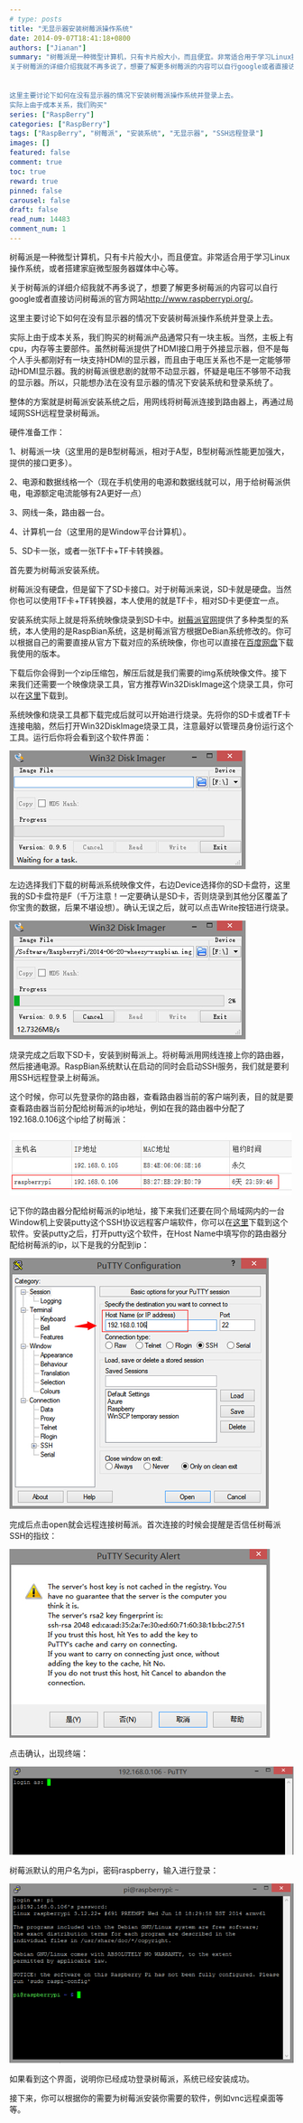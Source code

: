 ```yaml
---
# type: posts 
title: "无显示器安装树莓派操作系统"
date: 2014-09-07T18:41:18+0800
authors: ["Jianan"]
summary: "树莓派是一种微型计算机，只有卡片般大小，而且便宜。非常适合用于学习Linux操作系统，或者搭建家庭微型服务器媒体中心等。
关于树莓派的详细介绍我就不再多说了，想要了解更多树莓派的内容可以自行google或者直接访问树莓派的官方网站http://www.raspberrypi.org/。


这里主要讨论下如何在没有显示器的情况下安装树莓派操作系统并登录上去。
实际上由于成本关系，我们购买"
series: ["RaspBerry"]
categories: ["RaspBerry"]
tags: ["RaspBerry", "树莓派", "安装系统", "无显示器", "SSH远程登录"]
images: []
featured: false
comment: true
toc: true
reward: true
pinned: false
carousel: false
draft: false
read_num: 14483
comment_num: 1
---
```


  

树莓派是一种微型计算机，只有卡片般大小，而且便宜。非常适合用于学习Linux操作系统，或者搭建家庭微型服务器媒体中心等。

关于树莓派的详细介绍我就不再多说了，想要了解更多树莓派的内容可以自行google或者直接访问树莓派的官方网站<http://www.raspberrypi.org/>。

  

这里主要讨论下如何在没有显示器的情况下安装树莓派操作系统并登录上去。

实际上由于成本关系，我们购买的树莓派产品通常只有一块主板。当然，主板上有cpu，内存等主要部件。虽然树莓派提供了HDMI接口用于外接显示器，但不是每个人手头都刚好有一块支持HDMI的显示器，而且由于电压关系也不是一定能够带动HDMI显示器。我的树莓派很悲剧的就带不动显示器，怀疑是电压不够带不动我的显示器。所以，只能想办法在没有显示器的情况下安装系统和登录系统了。

  

整体的方案就是树莓派安装系统之后，用网线将树莓派连接到路由器上，再通过局域网SSH远程登录树莓派。

  

硬件准备工作：

1、树莓派一块（这里用的是B型树莓派，相对于A型，B型树莓派性能更加强大，提供的接口更多）。

2、电源和数据线格一个（现在手机使用的电源和数据线就可以，用于给树莓派供电，电源额定电流能够有2A更好一点）

3、网线一条，路由器一台。

4、计算机一台（这里用的是Window平台计算机）。

5、SD卡一张，或者一张TF卡+TF卡转换器。

  

首先要为树莓派安装系统。

树莓派没有硬盘，但是留下了SD卡接口。对于树莓派来说，SD卡就是硬盘。当然你也可以使用TF卡+TF转换器，本人使用的就是TF卡，相对SD卡更便宜一点。

安装系统实际上就是将系统映像烧录到SD卡中。[树莓派官网](http://www.raspberrypi.org/downloads/)提供了多种类型的系统，本人使用的是RaspBian系统，这是树莓派官方根据DeBian系统修改的。你可以根据自己的需要直接从官方下载对应的系统映像，你也可以直接在[百度网盘](http://pan.baidu.com/s/1eQ3o0CU)下载我使用的版本。

下载后你会得到一个zip压缩包，解压后就是我们需要的img系统映像文件。接下来我们还需要一个映像烧录工具，官方推荐Win32DiskImage这个烧录工具，你可以在[这里](http://download.csdn.net/detail/qinxiandiqi/7876059)下载到。

系统映像和烧录工具都下载完成后就可以开始进行烧录。先将你的SD卡或者TF卡连接电脑，然后打开Win32DiskImage烧录工具，注意最好以管理员身份运行这个工具。运行后你将会看到这个软件界面：

![](9a58e4ab2753c0fea2fe1a7b1b340936.jpeg)

左边选择我们下载的树莓派系统映像文件，右边Device选择你的SD卡盘符，这里我的SD卡盘符是F（千万注意！一定要确认是SD卡，否则烧录到其他分区覆盖了你宝贵的数据，后果不堪设想）。确认无误之后，就可以点击Write按钮进行烧录。

![](5170c1e31cd1cc4767455b57d53ae476.jpeg)  

烧录完成之后取下SD卡，安装到树莓派上。将树莓派用网线连接上你的路由器，然后接通电源。RaspBian系统默认在启动的同时会启动SSH服务，我们就是要利用SSH远程登录上树莓派。

这个时候，你可以先登录你的路由器，查看路由器当前的客户端列表，目的就是要查看路由器当前分配给树莓派的ip地址，例如在我的路由器中分配了192.168.0.106这个ip给了树莓派：

![](5e38c9b7bc07887fff92cde126bf8772.jpeg)  

记下你的路由器分配给树莓派的ip地址，接下来我们还要在同个局域网内的一台Window机上安装putty这个SSH协议远程客户端软件，你可以在[这里](http://download.csdn.net/detail/qinxiandiqi/7876579)下载到这个软件。安装putty之后，打开putty这个软件，在Host
Name中填写你的路由器分配给树莓派的ip，以下是我的分配到ip：

![](91db940480dd1d9685e424b18d62f63d.jpeg)

完成后点击open就会远程连接树莓派。首次连接的时候会提醒是否信任树莓派SSH的指纹：  

  
![](8624f2175c6e7e19b02ae46138cb2a23.jpeg)

点击确认，出现终端：

![](5e01f5ef8bd7286699e553889be9aa26.jpeg)

树莓派默认的用户名为pi，密码raspberry，输入进行登录：

![](30b575db8f416bcb508e41d5d049aa66.jpeg)  

如果看到这个界面，说明你已经成功登录树莓派，系统已经安装成功。

接下来，你可以根据你的需要为树莓派安装你需要的软件，例如vnc远程桌面等等。  

